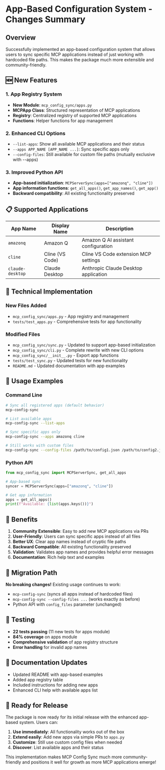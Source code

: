 # App-Based Configuration System - Changes Summary

## Overview

Successfully implemented an app-based configuration system that allows users to sync specific MCP applications instead of just working with hardcoded file paths. This makes the package much more extensible and community-friendly.

## 🆕 New Features

### 1. **App Registry System**

- **New Module**: `mcp_config_sync/apps.py`
- **MCPApp Class**: Structured representation of MCP applications
- **Registry**: Centralized registry of supported MCP applications
- **Functions**: Helper functions for app management

### 2. **Enhanced CLI Options**

- `--list-apps`: Show all available MCP applications and their status
- `--apps APP_NAME [APP_NAME ...]`: Sync specific apps only
- `--config-files`: Still available for custom file paths (mutually exclusive with --apps)

### 3. **Improved Python API**

- **App-based initialization**: `MCPServerSync(apps=["amazonq", "cline"])`
- **App information functions**: `get_all_apps()`, `get_app_names()`, `get_app()`
- **Backward compatibility**: All existing functionality preserved

## 📋 Supported Applications

| App Name | Display Name | Description |
|----------|--------------|-------------|
| `amazonq` | Amazon Q | Amazon Q AI assistant configuration |
| `cline` | Cline (VS Code) | Cline VS Code extension MCP settings |
| `claude-desktop` | Claude Desktop | Anthropic Claude Desktop application |

## 🔧 Technical Implementation

### New Files Added

- `mcp_config_sync/apps.py` - App registry and management
- `tests/test_apps.py` - Comprehensive tests for app functionality

### Modified Files

- `mcp_config_sync/sync.py` - Updated to support app-based initialization
- `mcp_config_sync/cli.py` - Complete rewrite with new CLI options
- `mcp_config_sync/__init__.py` - Export app functions
- `tests/test_sync.py` - Updated tests for new functionality
- `README.md` - Updated documentation with app examples

## 🚀 Usage Examples

### Command Line

```bash
# Sync all registered apps (default behavior)
mcp-config-sync

# List available apps
mcp-config-sync --list-apps

# Sync specific apps only
mcp-config-sync --apps amazonq cline

# Still works with custom files
mcp-config-sync --config-files /path/to/config1.json /path/to/config2.json
```

### Python API

```python
from mcp_config_sync import MCPServerSync, get_all_apps

# App-based sync
syncer = MCPServerSync(apps=["amazonq", "cline"])

# Get app information
apps = get_all_apps()
print(f"Available: {list(apps.keys())}")
```

## 🎯 Benefits

1. **Community Extensible**: Easy to add new MCP applications via PRs
2. **User-Friendly**: Users can sync specific apps instead of all files
3. **Better UX**: Clear app names instead of cryptic file paths
4. **Backward Compatible**: All existing functionality preserved
5. **Validation**: Validates app names and provides helpful error messages
6. **Documentation**: Rich help text and examples

## 🔄 Migration Path

**No breaking changes!** Existing usage continues to work:

- `mcp-config-sync` (syncs all apps instead of hardcoded files)
- `mcp-config-sync --config-files ...` (works exactly as before)
- Python API with `config_files` parameter (unchanged)

## 🧪 Testing

- **22 tests passing** (11 new tests for apps module)
- **84% coverage** on apps module
- **Comprehensive validation** of app registry structure
- **Error handling** for invalid app names

## 📖 Documentation Updates

- Updated README with app-based examples
- Added app registry table
- Included instructions for adding new apps
- Enhanced CLI help with available apps list

## 🎉 Ready for Release

The package is now ready for its initial release with the enhanced app-based system. Users can:

1. **Use immediately**: All functionality works out of the box
2. **Extend easily**: Add new apps via simple PRs to `apps.py`
3. **Customize**: Still use custom config files when needed
4. **Discover**: List available apps and their status

This implementation makes MCP Config Sync much more community-friendly and positions it well for growth as more MCP applications emerge!
